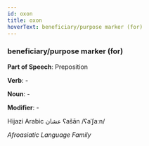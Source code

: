 ```yaml
---
id: oxon
title: oxon
hoverText: beneficiary/purpose marker (for)
---
```


### beneficiary/purpose marker (for)

**Part of Speech**: Preposition

**Verb**: -

**Noun**: -

**Modifier**: -

Hijazi Arabic عشان ʕašān /ʕaˈʃaːn/

*Afroasiatic Language Family*